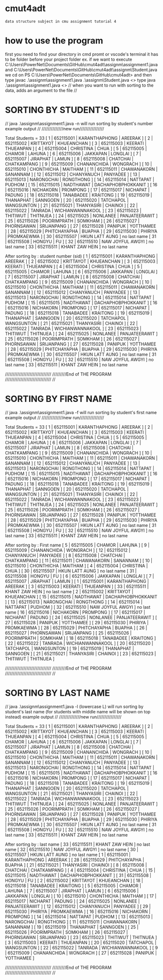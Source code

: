 # cmut4adt
    data structure subject in cmu assignment tutorial 4
# how to use the program 
first you need to find your directory in cmd promt or vscode's terminal
it has to be folder before your project folder
ex. if we want to execute   C:\Users\PowerNet\Documents\GitHub\cmut4adt\assignm\assignment1.java
                        and C:\Users\PowerNet\Documents\GitHub\cmut4adt\assignm\Student.java
we cd on PS C:\Users\PowerNet\Documents\GitHub\cmut4adt>
and then type javac .\assignm\assignment1.java .\assignm\Student.java   <<to complie the file before running>>
type java .\assignm\assignment1.java                                    <<to run>>
// when you want to run with sorting to the data, adds an argument to the file
//
# SORTING BY STUDENT'S ID
// java .\assignm\assignment1.java -n
    will run sorting by student's number
    example output
//
//////////////new run////////////////

Total Students = 33
[   1   | 652115001 |   KARANTHAPHONG |              AREERAK ]
[   2   | 652115002 |       KRITTAYOT |           KHUEANCHAN ]
[   3   | 652115003 |         KEERATI |            THUEANPAN ]
[   4   | 652115004 |       CHRISTINA |                 CHUA ]
[   5   | 652115005 |          CHAMOR |               LAHUNA ]
[   6   | 652115006 |        JAKKAPAN |              LONGLAI ]
[   7   | 652115007 |        JIRAPHAT |                LAMUN ]
[   8   | 652115008 |        CHATCHAI |          CHATKAMPANG ]
[   9   | 652115009 |     CHANANCHIDA |             WONGRACH ]
[  10   | 652115010 |      CHONTHICHA |              MAITHAM ]
[  11   | 652115011 |     CHAWANAKORN |             SANANNAM ]
[  12   | 652115012 |      CHANYANUCH |             PANYADEE ] 
[  13   | 652115013 |      NARONGCHAI |            RONGTHONG ]
[  14   | 652115014 |        NATTAPAT |               PUDHOM ]
[  15   | 652115015 |       NADTHAWAT |   DACHAPHOBPHOKKANIT ]
[  16   | 652115016 |       NICHAKORN |             PROMPONG ]
[  17   | 652115017 |        NICHAPAT |               PADUNG ]
[  18   | 652115018 |       TANABADEE |             KRAITONG ]
[  19   | 652115019 |       THANAPHAT |             SANNGOEN ]
[  20   | 652115020 |       TATCHAPOL |           WANGSUNTON ]
[  21   | 652115021 |      THANYASIRI |              CHAINOI ]
[  22   | 652115022 |         TANRADA |     WICHIANWANNAKOOL ]
[  23   | 652115023 |        THITIWUT |             THITNUEA ]
[  24   | 652115025 |        NONLANEE |        PANJATEERAWIT ]
[  25   | 652115026 |     POORIMPRATH |              SOMKHAM ]
[  26   | 652115027 |      PHORNSAWAN |           SRIJANPANG ]
[  27   | 652115028 |         PANIPUK |            YOTTHAMEE ]
[  28   | 652115029 |    PHITCHAYAPHA |               BUAPHA ]
[  29   | 652115030 |         PHIRIYA |           PROMKAEWMA ]
[  30   | 652115507 |                         HKUN LATT AUNG ] no last name
[  31   | 652115508 |          HONGYU |                   FU ]
[  32   | 652115510 |                       NAW JOYFUL AWGYI ] no last name
[  33   | 652115511 |                         KHANT ZAW HEIN ] no last name

After sorting by : student number (sid)
[   1   | 652115001 |   KARANTHAPHONG |              AREERAK ]
[   2   | 652115002 |       KRITTAYOT |           KHUEANCHAN ]
[   3   | 652115003 |         KEERATI |            THUEANPAN ]
[   4   | 652115004 |       CHRISTINA |                 CHUA ]
[   5   | 652115005 |          CHAMOR |               LAHUNA ]
[   6   | 652115006 |        JAKKAPAN |              LONGLAI ]
[   7   | 652115007 |        JIRAPHAT |                LAMUN ]
[   8   | 652115008 |        CHATCHAI |          CHATKAMPANG ]
[   9   | 652115009 |     CHANANCHIDA |             WONGRACH ]
[  10   | 652115010 |      CHONTHICHA |              MAITHAM ]
[  11   | 652115011 |     CHAWANAKORN |             SANANNAM ]
[  12   | 652115012 |      CHANYANUCH |             PANYADEE ]
[  13   | 652115013 |      NARONGCHAI |            RONGTHONG ]
[  14   | 652115014 |        NATTAPAT |               PUDHOM ]
[  15   | 652115015 |       NADTHAWAT |   DACHAPHOBPHOKKANIT ]
[  16   | 652115016 |       NICHAKORN |             PROMPONG ]
[  17   | 652115017 |        NICHAPAT |               PADUNG ]
[  18   | 652115018 |       TANABADEE |             KRAITONG ]
[  19   | 652115019 |       THANAPHAT |             SANNGOEN ]
[  20   | 652115020 |       TATCHAPOL |           WANGSUNTON ]
[  21   | 652115021 |      THANYASIRI |              CHAINOI ]
[  22   | 652115022 |         TANRADA |     WICHIANWANNAKOOL ]
[  23   | 652115023 |        THITIWUT |             THITNUEA ]
[  24   | 652115025 |        NONLANEE |        PANJATEERAWIT ]
[  25   | 652115026 |     POORIMPRATH |              SOMKHAM ]
[  26   | 652115027 |      PHORNSAWAN |           SRIJANPANG ]
[  27   | 652115028 |         PANIPUK |            YOTTHAMEE ] 
[  28   | 652115029 |    PHITCHAYAPHA |               BUAPHA ]
[  29   | 652115030 |         PHIRIYA |           PROMKAEWMA ]
[  30   | 652115507 |                         HKUN LATT AUNG ] no last name
[  31   | 652115508 |          HONGYU |                   FU ]
[  32   | 652115510 |                       NAW JOYFUL AWGYI ] no last name
[  33   | 652115511 |                         KHANT ZAW HEIN ] no last name

//////////////////////////////
/////////End of THE PROGRAM
//////////////////////////////
//
# SORTING BY FIRST NAME
// java .\assignm\assignment1.java -f
    will run sorting by student's first name
    example output
//
//////////////new run////////////////

Total Students = 33
[   1   | 652115001 |   KARANTHAPHONG |              AREERAK ] 
[   2   | 652115002 |       KRITTAYOT |           KHUEANCHAN ]
[   3   | 652115003 |         KEERATI |            THUEANPAN ]
[   4   | 652115004 |       CHRISTINA |                 CHUA ]
[   5   | 652115005 |          CHAMOR |               LAHUNA ]
[   6   | 652115006 |        JAKKAPAN |              LONGLAI ]
[   7   | 652115007 |        JIRAPHAT |                LAMUN ]
[   8   | 652115008 |        CHATCHAI |          CHATKAMPANG ]
[   9   | 652115009 |     CHANANCHIDA |             WONGRACH ]
[  10   | 652115010 |      CHONTHICHA |              MAITHAM ]
[  11   | 652115011 |     CHAWANAKORN |             SANANNAM ]
[  12   | 652115012 |      CHANYANUCH |             PANYADEE ]
[  13   | 652115013 |      NARONGCHAI |            RONGTHONG ]
[  14   | 652115014 |        NATTAPAT |               PUDHOM ]
[  15   | 652115015 |       NADTHAWAT |   DACHAPHOBPHOKKANIT ]
[  16   | 652115016 |       NICHAKORN |             PROMPONG ]
[  17   | 652115017 |        NICHAPAT |               PADUNG ]
[  18   | 652115018 |       TANABADEE |             KRAITONG ]
[  19   | 652115019 |       THANAPHAT |             SANNGOEN ]
[  20   | 652115020 |       TATCHAPOL |           WANGSUNTON ]
[  21   | 652115021 |      THANYASIRI |              CHAINOI ]
[  22   | 652115022 |         TANRADA |     WICHIANWANNAKOOL ]
[  23   | 652115023 |        THITIWUT |             THITNUEA ]
[  24   | 652115025 |        NONLANEE |        PANJATEERAWIT ]
[  25   | 652115026 |     POORIMPRATH |              SOMKHAM ]
[  26   | 652115027 |      PHORNSAWAN |           SRIJANPANG ]
[  27   | 652115028 |         PANIPUK |            YOTTHAMEE ]
[  28   | 652115029 |    PHITCHAYAPHA |               BUAPHA ]
[  29   | 652115030 |         PHIRIYA |           PROMKAEWMA ]
[  30   | 652115507 |                         HKUN LATT AUNG ] no last name
[  31   | 652115508 |          HONGYU |                   FU ]
[  32   | 652115510 |                       NAW JOYFUL AWGYI ] no last name
[  33   | 652115511 |                         KHANT ZAW HEIN ] no last name

After sorting by : First name
[   5   | 652115005 |          CHAMOR |               LAHUNA ]
[   9   | 652115009 |     CHANANCHIDA |             WONGRACH ]
[  12   | 652115012 |      CHANYANUCH |             PANYADEE ]
[   8   | 652115008 |        CHATCHAI |          CHATKAMPANG ]
[  11   | 652115011 |     CHAWANAKORN |             SANANNAM ]
[  10   | 652115010 |      CHONTHICHA |              MAITHAM ]
[   4   | 652115004 |       CHRISTINA |                 CHUA ]
[  30   | 652115507 |                         HKUN LATT AUNG ] no last name
[  31   | 652115508 |          HONGYU |                   FU ]
[   6   | 652115006 |        JAKKAPAN |              LONGLAI ]
[   7   | 652115007 |        JIRAPHAT |                LAMUN ]
[   1   | 652115001 |   KARANTHAPHONG |              AREERAK ] 
[   3   | 652115003 |         KEERATI |            THUEANPAN ]
[  33   | 652115511 |                         KHANT ZAW HEIN ] no last name
[   2   | 652115002 |       KRITTAYOT |           KHUEANCHAN ]
[  15   | 652115015 |       NADTHAWAT |   DACHAPHOBPHOKKANIT ]
[  13   | 652115013 |      NARONGCHAI |            RONGTHONG ]
[  14   | 652115014 |        NATTAPAT |               PUDHOM ]
[  32   | 652115510 |                       NAW JOYFUL AWGYI ] no last name
[  16   | 652115016 |       NICHAKORN |             PROMPONG ]
[  17   | 652115017 |        NICHAPAT |               PADUNG ]
[  24   | 652115025 |        NONLANEE |        PANJATEERAWIT ]
[  27   | 652115028 |         PANIPUK |            YOTTHAMEE ]
[  29   | 652115030 |         PHIRIYA |           PROMKAEWMA ]
[  28   | 652115029 |    PHITCHAYAPHA |               BUAPHA ]
[  26   | 652115027 |      PHORNSAWAN |           SRIJANPANG ]
[  25   | 652115026 |     POORIMPRATH |              SOMKHAM ]
[  18   | 652115018 |       TANABADEE |             KRAITONG ]
[  22   | 652115022 |         TANRADA |     WICHIANWANNAKOOL ]
[  20   | 652115020 |       TATCHAPOL |           WANGSUNTON ]
[  19   | 652115019 |       THANAPHAT |             SANNGOEN ]
[  21   | 652115021 |      THANYASIRI |              CHAINOI ]
[  23   | 652115023 |        THITIWUT |             THITNUEA ]

//////////////////////////////
/////////End of THE PROGRAM
//////////////////////////////
//
# SORTING BY LAST NAME
// java .\assignm\assignment1.java -l (lowercase L)
    will run sorting by student's last name (for students with middle name will be shown on top instead)
    example output
//
//////////////new run////////////////

Total Students = 33
[   1   | 652115001 |   KARANTHAPHONG |              AREERAK ]
[   2   | 652115002 |       KRITTAYOT |           KHUEANCHAN ]
[   3   | 652115003 |         KEERATI |            THUEANPAN ]
[   4   | 652115004 |       CHRISTINA |                 CHUA ]
[   5   | 652115005 |          CHAMOR |               LAHUNA ]
[   6   | 652115006 |        JAKKAPAN |              LONGLAI ]
[   7   | 652115007 |        JIRAPHAT |                LAMUN ]
[   8   | 652115008 |        CHATCHAI |          CHATKAMPANG ]
[   9   | 652115009 |     CHANANCHIDA |             WONGRACH ]
[  10   | 652115010 |      CHONTHICHA |              MAITHAM ]
[  11   | 652115011 |     CHAWANAKORN |             SANANNAM ]
[  12   | 652115012 |      CHANYANUCH |             PANYADEE ]
[  13   | 652115013 |      NARONGCHAI |            RONGTHONG ]
[  14   | 652115014 |        NATTAPAT |               PUDHOM ]
[  15   | 652115015 |       NADTHAWAT |   DACHAPHOBPHOKKANIT ]
[  16   | 652115016 |       NICHAKORN |             PROMPONG ]
[  17   | 652115017 |        NICHAPAT |               PADUNG ]
[  18   | 652115018 |       TANABADEE |             KRAITONG ]
[  19   | 652115019 |       THANAPHAT |             SANNGOEN ]
[  20   | 652115020 |       TATCHAPOL |           WANGSUNTON ]
[  21   | 652115021 |      THANYASIRI |              CHAINOI ]
[  22   | 652115022 |         TANRADA |     WICHIANWANNAKOOL ]
[  23   | 652115023 |        THITIWUT |             THITNUEA ]
[  24   | 652115025 |        NONLANEE |        PANJATEERAWIT ]
[  25   | 652115026 |     POORIMPRATH |              SOMKHAM ]
[  26   | 652115027 |      PHORNSAWAN |           SRIJANPANG ]
[  27   | 652115028 |         PANIPUK |            YOTTHAMEE ]
[  28   | 652115029 |    PHITCHAYAPHA |               BUAPHA ]
[  29   | 652115030 |         PHIRIYA |           PROMKAEWMA ]
[  30   | 652115507 |                         HKUN LATT AUNG ] no last name
[  31   | 652115508 |          HONGYU |                   FU ]
[  32   | 652115510 |                       NAW JOYFUL AWGYI ] no last name
[  33   | 652115511 |                         KHANT ZAW HEIN ] no last name

After sorting by : last name
[  33   | 652115511 |                         KHANT ZAW HEIN ] no last name
[  32   | 652115510 |                       NAW JOYFUL AWGYI ] no last name
[  30   | 652115507 |                         HKUN LATT AUNG ] no last name
[   1   | 652115001 |   KARANTHAPHONG |              AREERAK ]
[  28   | 652115029 |    PHITCHAYAPHA |               BUAPHA ]
[  21   | 652115021 |      THANYASIRI |              CHAINOI ]
[   8   | 652115008 |        CHATCHAI |          CHATKAMPANG ]
[   4   | 652115004 |       CHRISTINA |                 CHUA ]
[  15   | 652115015 |       NADTHAWAT |   DACHAPHOBPHOKKANIT ]
[  31   | 652115508 |          HONGYU |                   FU ]
[   2   | 652115002 |       KRITTAYOT |           KHUEANCHAN ]
[  18   | 652115018 |       TANABADEE |             KRAITONG ]
[   5   | 652115005 |          CHAMOR |               LAHUNA ]
[   7   | 652115007 |        JIRAPHAT |                LAMUN ]
[   6   | 652115006 |        JAKKAPAN |              LONGLAI ]
[  10   | 652115010 |      CHONTHICHA |              MAITHAM ]
[  17   | 652115017 |        NICHAPAT |               PADUNG ]
[  24   | 652115025 |        NONLANEE |        PANJATEERAWIT ]
[  12   | 652115012 |      CHANYANUCH |             PANYADEE ]
[  29   | 652115030 |         PHIRIYA |           PROMKAEWMA ]
[  16   | 652115016 |       NICHAKORN |             PROMPONG ]
[  14   | 652115014 |        NATTAPAT |               PUDHOM ]
[  13   | 652115013 |      NARONGCHAI |            RONGTHONG ]
[  11   | 652115011 |     CHAWANAKORN |             SANANNAM ]
[  19   | 652115019 |       THANAPHAT |             SANNGOEN ]
[  25   | 652115026 |     POORIMPRATH |              SOMKHAM ]
[  26   | 652115027 |      PHORNSAWAN |           SRIJANPANG ]
[  23   | 652115023 |        THITIWUT |             THITNUEA ]
[   3   | 652115003 |         KEERATI |            THUEANPAN ]
[  20   | 652115020 |       TATCHAPOL |           WANGSUNTON ]
[  22   | 652115022 |         TANRADA |     WICHIANWANNAKOOL ]
[   9   | 652115009 |     CHANANCHIDA |             WONGRACH ]
[  27   | 652115028 |         PANIPUK |            YOTTHAMEE ]

//////////////////////////////
/////////End of THE PROGRAM
//////////////////////////////
//
